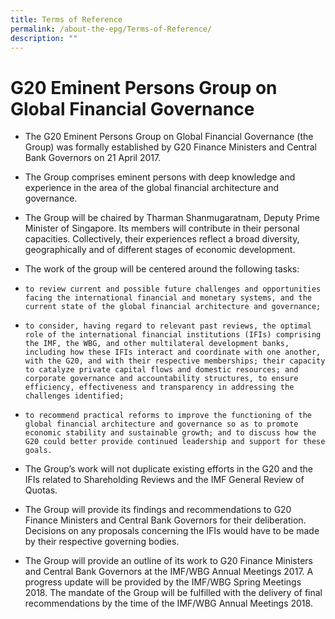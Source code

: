 ```yaml
---
title: Terms of Reference
permalink: /about-the-epg/Terms-of-Reference/
description: ""
---
```


# G20 Eminent Persons Group on Global Financial Governance

* The G20 Eminent Persons Group on Global Financial Governance (the Group) was formally established by G20 Finance Ministers and Central Bank Governors on 21 April 2017.

* The Group comprises eminent persons with deep knowledge and experience in the area of the global financial architecture and governance.

* The Group will be chaired by Tharman Shanmugaratnam, Deputy Prime Minister of Singapore. Its members will contribute in their personal capacities. Collectively, their experiences reflect a broad diversity, geographically and of different stages of economic development.

* The work of the group will be centered around the following tasks:
 
*     to review current and possible future challenges and opportunities facing the international financial and monetary systems, and the current state of the global financial architecture and governance;

*     to consider, having regard to relevant past reviews, the optimal role of the international financial institutions (IFIs) comprising the IMF, the WBG, and other multilateral development banks, including how these IFIs interact and coordinate with one another, with the G20, and with their respective memberships; their capacity to catalyze private capital flows and domestic resources; and corporate governance and accountability structures, to ensure efficiency, effectiveness and transparency in addressing the challenges identified;
  
*     to recommend practical reforms to improve the functioning of the global financial architecture and governance so as to promote economic stability and sustainable growth; and to discuss how the G20 could better provide continued leadership and support for these goals.

* The Group’s work will not duplicate existing efforts in the G20 and the IFIs related to Shareholding Reviews and the IMF General Review of Quotas.

* The Group will provide its findings and recommendations to G20 Finance Ministers and Central Bank Governors for their deliberation. Decisions on any proposals concerning the IFIs would have to be made by their respective governing bodies.

* The Group will provide an outline of its work to G20 Finance Ministers and Central Bank Governors at the IMF/WBG Annual Meetings 2017. A progress update will be provided by the IMF/WBG Spring Meetings 2018. The mandate of the Group will be fulfilled with the delivery of final recommendations by the time of the IMF/WBG Annual Meetings 2018.
